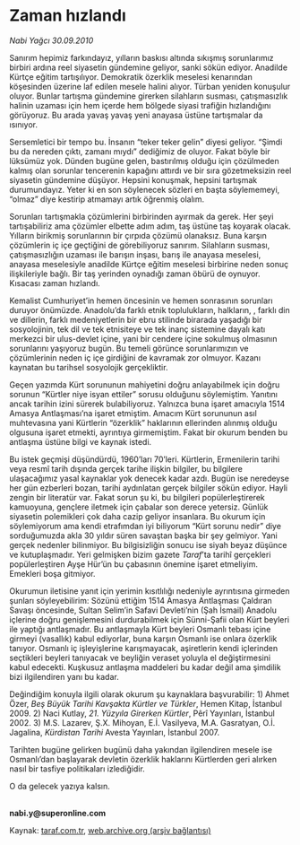 # Zaman hızlandı

*Nabi Yağcı 30.09.2010*

<div class="yazi"><p>Sanırım hepimiz farkındayız, yılların baskısı altında sıkışmış sorunlarımız birbiri ardına reel siyasetin gündemine geliyor, sanki sökün ediyor. Anadilde Kürtçe eğitim tartışılıyor. Demokratik özerklik meselesi kenarından köşesinden üzerine laf edilen mesele halini alıyor. Türban yeniden konuşulur oluyor. Bunlar tartışma gündemine girerken silahların susması, çatışmasızlık halinin uzaması için hem içerde hem bölgede siyasi trafiğin hızlandığını görüyoruz. Bu arada yavaş yavaş yeni anayasa üstüne tartışmalar da ısınıyor. </p>
<p>Sersemletici bir tempo bu. İnsanın “teker teker gelin” diyesi geliyor. “Şimdi bu da nereden çıktı, zamanı mıydı” dediğimiz de oluyor. Fakat böyle bir lüksümüz yok. Dünden bugüne gelen, bastırılmış olduğu için çözülmeden kalmış olan sorunlar tencerenin kapağını attırdı ve bir sıra gözetmeksizin reel siyasetin gündemine düşüyor. Hepsini konuşmak, hepsini tartışmak durumundayız. Yeter ki en son söylenecek sözleri en başta söylememeyi, “olmaz” diye kestirip atmamayı artık öğrenmiş olalım. </p>
<p>Sorunları tartışmakla çözümlerini birbirinden ayırmak da gerek. Her şeyi tartışabiliriz ama çözümler elbette adım adım, taş üstüne taş koyarak olacak. Yılların birikmiş sorunlarının bir çırpıda çözümü olanaksız. Buna karşın çözümlerin iç içe geçtiğini de görebiliyoruz sanırım. Silahların susması, çatışmasızlığın uzaması ile barışın inşası, barış ile anayasa meselesi, anayasa meselesiyle anadilde Kürtçe eğitim meselesi birbirine neden sonuç ilişkileriyle bağlı. Bir taş yerinden oynadığı zaman öbürü de oynuyor. Kısacası zaman hızlandı. </p>
<p>Kemalist Cumhuriyet’in hemen öncesinin ve hemen sonrasının sorunları duruyor önümüzde. Anadolu’da farklı etnik toplulukların, halkların, , farklı din ve dillerin, farklı medeniyetlerin bir ebru stilinde birarada yaşadığı bir sosyolojinin, tek dil ve tek etnisiteye ve tek inanç sistemine dayalı katı merkezci bir ulus-devlet içine, yani bir cendere içine sokulmuş olmasının sorunlarını yaşıyoruz bugün. Bu temeli görünce sorunlarımızın ve çözümlerinin neden iç içe girdiğini de kavramak zor olmuyor. Kazanı kaynatan bu tarihsel sosyolojik gerçekliktir.</p>
<p>Geçen yazımda Kürt sorununun mahiyetini doğru anlayabilmek için doğru sorunun “Kürtler niye isyan ettiler” sorusu olduğunu söylemiştim. Yanıtını ancak tarihin izini sürerek bulabiliyoruz. Yalnızca buna işaret amacıyla 1514 Amasya Antlaşması’na işaret etmiştim. Amacım Kürt sorununun asıl muhtevasına yani Kürtlerin “özerklik” haklarının ellerinden alınmış olduğu olgusuna işaret etmekti, ayrıntıya girmemiştim. Fakat bir okurum benden bu antlaşma üstüne bilgi ve kaynak istedi. </p>
<p>Bu istek geçmişi düşündürdü, 1960’ları 70’leri. Kürtlerin, Ermenilerin tarihi veya resmî tarih dışında gerçek tarihe ilişkin bilgiler, bu bilgilere ulaşacağımız yasal kaynaklar yok denecek kadar azdı. Bugün ise neredeyse her gün ezberleri bozan, tarihi aydınlatan gerçek bilgiler sökün ediyor. Hayli zengin bir literatür var. Fakat sorun şu ki, bu bilgileri popülerleştirerek kamuoyuna, gençlere iletmek için çabalar son derece yetersiz. Günlük siyasetin polemikleri çok daha cazip geliyor insanlara. Bu okurum için söylemiyorum ama kendi etrafımdan iyi biliyorum “Kürt sorunu nedir” diye sorduğumuzda akla 30 yıldır süren savaştan başka bir şey gelmiyor. Yani gerçek nedenler bilinmiyor. Bu bilgisizliğin sonucu ise siyah beyaz düşünce ve kutuplaşmadır. Yeri gelmişken bizim gazete <i>Taraf</i>’ta tarihî gerçekleri popülerleştiren Ayşe Hür’ün bu çabasının önemine işaret etmeliyim. Emekleri boşa gitmiyor. </p>
<p>Okurumun iletisine yanıt için yerimin kısıtlılığı nedeniyle ayrıntısına girmeden şunları söyleyebilirim: Sözünü ettiğim 1514 Amasya Antlaşması Çaldıran Savaşı öncesinde, Sultan Selim’in Safavi Devleti’nin (Şah İsmail) Anadolu içlerine doğru genişlemesini durdurabilmek için Sünni-Şafii olan Kürt beyleri ile yaptığı antlaşmadır. Bu antlaşmayla Kürt beyleri Osmanlı tebası içine girmeyi (vasallık) kabul ediyorlar, buna karşın Osmanlı ise onlara özerklik tanıyor. Osmanlı iç işleyişlerine karışmayacak, aşiretlerin kendi içlerinden seçtikleri beyleri tanıyacak ve beyliğin veraset yoluyla el değiştirmesini kabul edecekti. Kuşkusuz antlaşma maddeleri bu kadar değil ama şimdilik bizi ilgilendiren yanı bu kadar.</p>
<p>Değindiğim konuyla ilgili olarak okurum şu kaynaklara başvurabilir: 1) Ahmet Özer, <i>Beş Büyük Tarihi Kavşakta Kürtler ve Türkler</i>, Hemen Kitap, İstanbul 2009. 2) Naci Kutlay, <i>21. Yüzyıla Girerken Kürtler</i>, Pêrî Yayınları, İstanbul 2002. 3) M.S. Lazarev, Ş.X. Mihoyan, E.İ. Vasilyeva, M.A. Gasratyan, O.İ. Jagalina, <i>Kürdistan Tarihi</i> Avesta Yayınları, İstanbul 2007.</p>
<p>Tarihten bugüne gelirken bugünü daha yakından ilgilendiren mesele ise Osmanlı’dan başlayarak devletin özerklik haklarını Kürtlerden geri alırken nasıl bir tasfiye politikaları izlediğidir. </p>
<p>O da gelecek yazıya kalsın.</p>
<p><b><br/>nabi.y@superonline.com</b></p></div>

Kaynak: [taraf.com.tr](http://www.taraf.com.tr:80/nabi-yagci/makale-zaman-hizlandi.htm), [web.archive.org (arşiv bağlantısı)](http://web.archive.org/web/20101003065355/http://www.taraf.com.tr:80/nabi-yagci/makale-zaman-hizlandi.htm)
